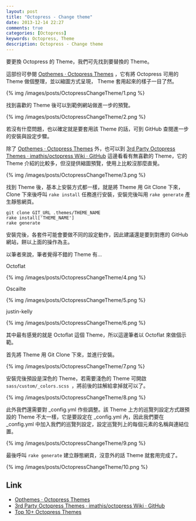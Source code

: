 ```yaml
---
layout: post
title: "Octopress - Change theme"
date: 2013-12-14 22:27
comments: true
categories: [Octopress]
keywords: Octopress, Theme
description: Octopress - Change theme
---
```


要更換 Octopress 的 Theme，我們可先找到要替換的 Theme。  

這部份可參閱 [Opthemes · Octopress Themes](http://opthemes.com/) ，它有將 Octopress 可用的 Theme 做個整理，並以縮圖方式呈現， Theme 套用起來的樣子一目了然。

<!--More-->

{% img /images/posts/OctopressChangeTheme/1.png %}


找到喜歡的 Theme 後可以到範例網站做進一步的預覽。  

{% img /images/posts/OctopressChangeTheme/2.png %}


若沒有什麼問題，也以確定就是要套用該 Theme 的話，可到 GitHub 查閱進一步的安裝與設定步驟。  

除了 [Opthemes · Octopress Themes](http://opthemes.com/) 外，也可以到 [3rd Party Octopress Themes · imathis/octopress Wiki · GitHub](https://github.com/imathis/octopress/wiki/3rd-Party-Octopress-Themes) 這邊看看有無喜歡的 Theme，它的 Theme 介紹的比較多，但沒提供縮圖預覽，使用上比較沒那麼直覺。  

{% img /images/posts/OctopressChangeTheme/3.png %}


找到 Theme 後，基本上安裝方式都一樣，就是將 Theme 用 Git Clone 下來，Clone 下來後呼叫 `rake install` 任務進行安裝，安裝完後叫用 `rake generate` 產生靜態網頁。

    git clone GIT_URL .themes/THEME_NAME
    rake install['THEME_NAME']
    rake generate


安裝完後，各套件可能會要做不同的設定動作，因此建議還是要到對應的 GitHub 網站，餅以上面的操作為主。

以筆者來說，筆者覺得不錯的 Theme 有...  


Octoflat  

{% img /images/posts/OctopressChangeTheme/4.png %}  


Oscailte  

{% img /images/posts/OctopressChangeTheme/5.png %}  


justin-kelly  

{% img /images/posts/OctopressChangeTheme/6.png %}  


其中最有感覺的就是 Octoflat 這個 Theme，所以這邊筆者以 Octoflat 來做個示範。

首先將 Theme 用 Git Clone 下來，並進行安裝。

{% img /images/posts/OctopressChangeTheme/7.png %}


安裝完後預設是深色的 Theme，若需要淺色的 Theme 可開啟 `sass/custom/_colors.scss `，將前後的註解給拿掉就可以了。

{% img /images/posts/OctopressChangeTheme/8.png %}


此外我們還需要對 _config.yml 作些調整。該 Theme 上方的巡覽列設定方式跟預設的 Theme 不太一樣，它是要設定在 _config.yml 內，因此我們要在 _config.yml 中加入我們的巡覽列設定，設定巡覽列上的每個元素的名稱與連結位置。

{% img /images/posts/OctopressChangeTheme/9.png %}


最後呼叫 `rake generate` 建立靜態網頁，沒意外的話 Theme 就套用完成了。

{% img /images/posts/OctopressChangeTheme/10.png %}


Link
----
* [Opthemes · Octopress Themes](http://opthemes.com/)
* [3rd Party Octopress Themes · imathis/octopress Wiki · GitHub](https://github.com/imathis/octopress/wiki/3rd-Party-Octopress-Themes)
* [Top 10+ Octopress Themes](http://www.evolument.com/blog/2013/03/02/top-10-plus-octopress-themes/)
